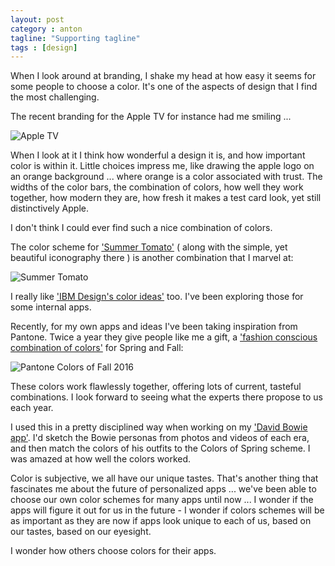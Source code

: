 ```yaml
---
layout: post
category : anton
tagline: "Supporting tagline"
tags : [design]
---
```


When I look around at branding, I shake my head at how easy it seems for some people to choose a color. It's one of the aspects of design that I find the most challenging.

The recent branding for the Apple TV for instance had me smiling ...

![Apple TV](http://www.hickory.ca/images/appletv.jpg "Apple TV advert")

When I look at it I think how wonderful a design it is, and how important color is within it. Little choices impress me, like drawing the apple logo on an orange background ... where orange is a color associated with trust. The widths of the color bars, the combination of colors, how well they work together, how modern they are, how fresh it makes a test card look, yet still distinctively Apple.

I don't think I could ever find such a nice combination of colors.

The color scheme for ['Summer Tomato'](http://www.summertomato.com) ( along with the simple, yet beautiful iconography there ) is another combination that I marvel at:

![Summer Tomato](http://www.hickory.ca/images/summertomato6.jpg "Summer Tomato")

I really like ['IBM Design's color ideas'](https://www.ibm.com/design/language/resources/swatchbook) too. I've been exploring those for some internal apps.

Recently, for my own apps and ideas I've been taking inspiration from Pantone. Twice a year they give people like me a gift, a ['fashion conscious combination of colors'](http://www.pantone.com/pages/fcr/?season=spring&year=2016&pid=11) for Spring and Fall:

![Pantone Colors of Fall 2016](http://www.hickory.ca/images/colorsoffall.png "Colors of Fall")

These colors work flawlessly together, offering lots of current, tasteful combinations. I look forward to seeing what the experts there propose to us each year.

I used this in a pretty disciplined way when working on my ['David Bowie app'](http://ziggy.mybluemix.net). I'd sketch the Bowie personas from photos and videos of each era, and then match the colors of his outfits to the Colors of Spring scheme. I was amazed at how well the colors worked.

Color is subjective, we all have our unique tastes. That's another thing that fascinates me about the future of personalized apps ... we've been able to choose our own color schemes for many apps until now ... I wonder if the apps will figure it out for us in the future - I wonder if colors schemes will be as important as they are now if apps look unique to each of us, based on our tastes, based on our eyesight.

I wonder how others choose colors for their apps.
